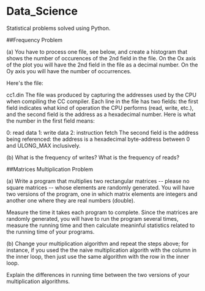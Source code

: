 # Data_Science
Statistical problems solved using Python.


##Frequency Problem

(a) You have to process one file, see below, and create a histogram that 
shows the number of occurences of the 2nd field in the file. 
On the Ox axis of the plot you will have the 2nd field in the file as a decimal number. 
On the Oy axis you will have the number of occurrences.

Here's the file:

cc1.din
The file was produced by capturing the addresses used by the CPU when compiling the CC compiler.
Each line in the file has two fields: 
the first field indicates what kind of operation the CPU performs (read, write, etc.),
and the second field is the address as a hexadecimal number. Here is what the number in the first field means:

0: read data
1: write data
2: instruction fetch
The second field is the address being referenced: the address is a hexadecimal byte-address between 0 and ULONG_MAX inclusively.

(b) What is the frequency of writes? What is the frequency of reads?




##Matrices Multiplication Problem

(a) Write a program that multiplies two rectangular matrices -- please no square matrices -- whose elements are randomly generated.
You will have two versions of the program, 
one in which matrix elements are integers and another one where they are real numbers (double).

Measure the time it takes each program to complete.
Since the matrices are randomly generated, you will have to run the program several times,
measure the running time and then calculate meaninful statistics related to the running time of your programs.

(b) Change your multiplication algorithm and repeat the steps above;
for instance, if you used the the naive multiplication algorith with the column in the inner loop,
then just use the same algorithm with the row in the inner loop.

Explain the differences in running time between the two versions of your multiplication algorithms.
